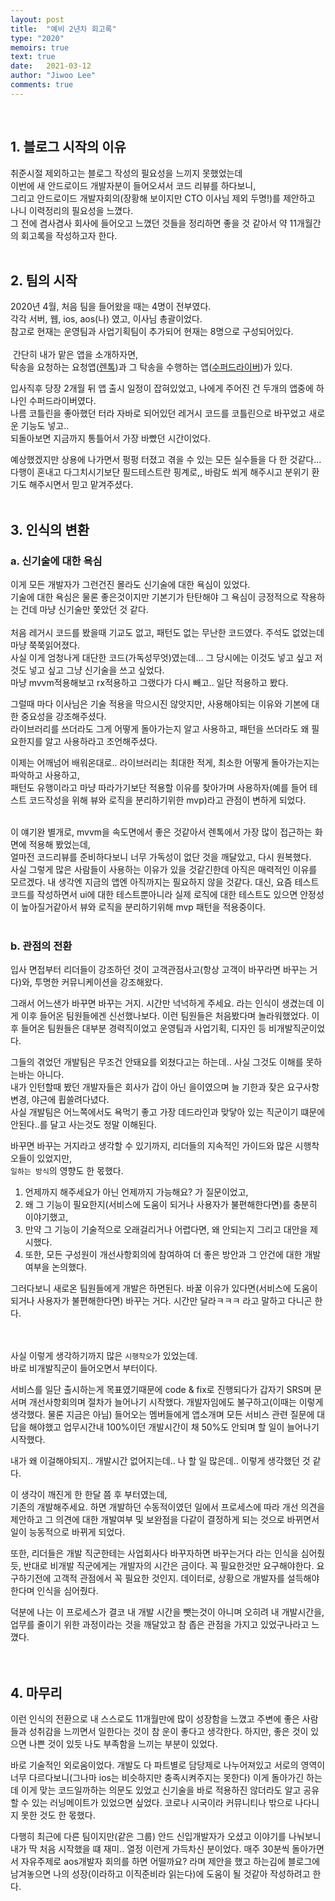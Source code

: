 ```yaml
---
layout: post
title:  "예비 2년차 회고록"
type: "2020"
memoirs: true
text: true
date:   2021-03-12
author: "Jiwoo Lee"
comments: true
---
```

<br>

## 1. 블로그 시작의 이유
취준시절 제외하고는 블로그 작성의 필요성을 느끼지 못했었는데<br>
이번에 새 안드로이드 개발자분이 들어오셔서 코드 리뷰를 하다보니, <br>
그리고 안드로이드 개발자회의(장황해 보이지만 CTO 이사님 제외 두명!)를 제안하고 나니 이력정리의 필요성을 느꼈다. <br>
그 전에 겸사겸사 회사에 들어오고 느꼈던 것들을 정리하면 좋을 것 같아서 약 11개월간의 회고록을 작성하고자 한다.<br><br>

## 2. 팀의 시작
2020년 4월, 처음 팀을 들어왔을 때는 4명이 전부였다.<br> 
각각 서버, 웹, ios, aos(나) 였고, 이사님 총괄이었다.<br>
참고로 현재는 운영팀과 사업기획팀이 추가되어 현재는 8명으로 구성되어있다.<br><br>  간단히 내가 맡은 앱을 소개하자면, <br>
탁송을 요청하는 요청앱([렌톡](https://play.google.com/store/apps/details?id=kr.co.avara.rentalk&hl=ko))과
그 탁송을 수행하는 앱([수퍼드라이버](https://play.google.com/store/apps/details?id=kr.co.avara.rendrivers))가 있다.

입사직후 당장 2개월 뒤 앱 출시 일정이 잡혀있었고, 나에게 주어진 건 두개의 앱중에 하나인 수퍼드라이버였다.<br>
나름 코틀린을 좋아했던 터라 자바로 되어있던 레거시 코드를 코틀린으로 바꾸었고 새로운 기능도 넣고.. <br>
되돌아보면 지금까지 통틀어서 가장 바빴던 시간이었다.<br>

예상했겠지만 상용에 나가면서 펑펑 터졌고 겪을 수 있는 모든 실수들을 다 한 것같다... <br>
다행이 혼내고 다그치시기보단 필드테스트란 핑계로,, 바람도 쐬게 해주시고 분위기 환기도 해주시면서 믿고 맡겨주셨다.<br><br>

## 3. 인식의 변환
### a. 신기술에 대한 욕심
이게 모든 개발자가 그런건진 몰라도 신기술에 대한 욕심이 있었다. <br>
기술에 대한 욕심은 물론 좋은것이지만 기본기가 탄탄해야 그 욕심이 긍정적으로 작용하는 건데 마냥 신기술만 쫓았던 것 같다.<br><br>
처음 레거시 코드를 봤을때 기교도 없고, 패턴도 없는 무난한 코드였다. 주석도 없었는데 마냥 쭉쭉읽어졌다.<br>
사실 이게 엄청나게 대단한 코드(가독성무엇)였는데… 그 당시에는 이것도 넣고 싶고 저것도 넣고 싶고 그냥 신기술을 쓰고 싶었다.<br>
마냥 mvvm적용해보고 rx적용하고 그랬다가 다시 빼고.. 일단 적용하고 봤다.<br>

그럴때 마다 이사님은 기술 적용을 막으시진 않앗지만, 사용해야되는 이유와 기본에 대한 중요성을 강조해주셨다.<br>
라이브러리를 쓰더라도 그게 어떻게 돌아가는지 알고 사용하고,
패턴을 쓰더라도 왜 필요한지를 알고 사용하라고 조언해주셨다.

이제는 어깨넘어 배워온대로.. 라이브러리는 최대한 적게,  최소한 어떻게 돌아가는지는 파악하고 사용하고, <br>
패턴도 유행이라고 마냥 따라가기보단 적용할 이유를 찾아가며 사용하자(예를 들어 테스트 코드작성을 위해 뷰와 로직을 분리하기위한 mvp)라고 관점이 변하게 되었다. <br><br>

이 얘기완 별개로,
mvvm을 속도면에서 좋은 것같아서 렌톡에서 가장 많이 접근하는 화면에 적용해 봤었는데,<br> 
얼마전 코드리뷰를 준비하다보니 너무 가독성이 없단 것을 깨달았고, 다시 원복했다. <br>
사실 그렇게 많은 사람들이 사용하는 이유가 있을 것같긴한데 아직은 매력적인 이유를 모르겠다.
내 생각엔 지금의 앱엔 아직까지는 필요하지 않을 것같다. 대신, 요즘 테스트코드를 작성하면서 ui에 대한 테스트뿐아니라 실제 로직에 대한 테스트도 있으면 안정성이 높아질거같아서 뷰와 로직을 분리하기위해 mvp 패턴을 적용중이다.<br><br>

### b. 관점의 전환
입사 면접부터 리더들이 강조하던 것이 고객관점사고(항상 고객이 바꾸라면 바꾸는 거다)와, 투명한 커뮤니케이션을 강조해왔다.<br> 

그래서 어느샌가 바꾸면 바꾸는 거지. 시간만 넉넉하게 주세요. 라는 인식이 생겼는데 이게 이후 들어온 팀원들에겐 신선했나보다. 이런 팀원들은 처음봤다며 놀라워했었다.
이후 들어온 팀원들은 대부분 경력직이었고 운영팀과 사업기획, 디자인 등 비개발직군이었다.<br> 

그들의 겪었던 개발팀은 무조건 안돼요를 외쳤다고는 하는데.. 사실 그것도 이해를 못하는바는 아니다.<br> 
내가 인턴할때 봤던 개발자들은 회사가 갑이 아닌 을이였으며 늘 기한과 잦은 요구사항변경, 야근에 휩쓸려다녔다.<br> 
사실 개발팀은 어느쪽에서도 욕먹기 좋고 가장 데드라인과 맞닿아 있는 직군이기 떄문에 안된다..를 달고 사는것도 정말 이해된다.<br>

바꾸면 바꾸는 거지라고 생각할 수 있기까지, 리더들의 지속적인 가이드와 많은 시행착오들이 있었지만, <br>
`일하는 방식`의 영향도 한 몫했다.

1. 언제까지 해주세요가 아닌 언제까지 가능해요? 가 질문이었고,<br> 
2. 왜 그 기능이 필요한지(서비스에 도움이 되거나 사용자가 불편해한다면)를 충분히 이야기했고,<br>
3. 만약 그 기능이 기술적으로 오래걸리거나 어렵다면, 왜 안되는지 그리고 대안을 제시했다.
4. 또한, 모든 구성원이 개선사항회의에 참여하여 더 좋은 방안과 그 안건에 대한 개발여부을 논의했다.

그러다보니 새로온 팀원들에게 개발은 하면된다. 바꿀 이유가 있다면(서비스에 도움이 되거나 사용자가 불편해한다면) 바꾸는 거다. 시간만 달라ㅋㅋㅋ 라고 말하고 다니곤 한다.<br><br><br>

사실 이렇게 생각하기까지 많은 `시행착오`가 있었는데. <br>바로 비개발직군이 들어오면서 부터이다.<br>

서비스를 일단 출시하는게 목표였기때문에 code & fix로 진행되다가 갑자기 SRS며 문서며 개선사항회의며 절차가 늘어나기 시작했다. 개발자임에도 불구하고(이때는 이렇게 생각했다. 물론 지금은 아님) 들어오는 멤버들에게 앱소개며
모든 서비스 관련 질문에 대답을 해야했고 업무시간내 100%이던 개발시간이 채 50%도 안되며 할 일이 늘어나기 시작했다.<br>

내가 왜 이걸해야되지.. 개발시간 없어지는데.. 나 할 일 많은데.. 이렇게 생각했던 것 같다.<br>

이 생각이 깨진게 한 한달 쯤 후 부터였는데, <br>
기존의 개발해주세요. 하면 개발하던 수동적이였던 일에서 프로세스에 따라 개선 의견을 제안하고 그 의견에 대한 개발여부 및 보완점을 다같이 결정하게 되는 것으로 바뀌면서 일이 능동적으로 바뀌게 되었다.<br>

또한, 리더들은 개발 직군한테는 사업회사다 바꾸자하면 바꾸는거다 라는 인식을 심어줬듯,
반대로 비개발 직군에게는 개발자의 시간은 금이다. 꼭 필요한것만 요구해야한다. 요구하기전에 고객적 관점에서 꼭 필요한 것인지. 데이터로, 상황으로 개발자를 설득해야한다며 인식을 심어줬다.

덕분에 나는 이 프로세스가 결코 내 개발 시간을 뺏는것이 아니며
오히려 내 개발시간을, 업무를 줄이기 위한 과정이라는 것을 깨달았고 참 좁은 관점을 가지고 있었구나라고 느꼈다.<br><br><br>

## 4. 마무리

이런 인식의 전환으로 내 스스로도 11개월만에 많이 성장함을 느꼈고 
주변에 좋은 사람들과 성취감을 느끼면서 일한다는 것이 참 운이 좋다고 생각한다.
하지만, 좋은 것이 있으면 나쁜 것이 있듯 나도 부족함을 느끼는 부분이 있었다.

바로 기술적인 외로움이었다.
개발도 다 파트별로 담당제로 나누어져있고 서로의 영역이 너무 다르다보니(그나마 ios는 비슷하지만 충족시켜주지는 못한다) 이게 돌아가긴 하는데 이게 맞는 코드일까하는 의문도 있었고 신기술을 바로 적용하진 않더라도 알고 공유할 수 있는 러닝메이트가 있었으면 싶었다.
코로나 시국이라 커뮤니티나 밖으로 나다니지 못한 것도 한 몫했다.

다행히 최근에 다른 팀이지만(같은 그룹) 안드 신입개발자가 오셨고 
이야기를 나눠보니 내가 딱 처음 시작했을 떄 재미.. 열정 이런게 가득차신 분이었다.
매주 30분씩 돌아가면서 자유주제로 aos개발자 회의를 하면 어떨까요? 라며 제안을 했고
하는김에 블로그에 남겨놓으면 나의 성장(이라하고 이직준비라 읽는다)에 도움이 될 것같아 작성하려고 한다.


